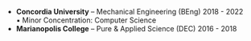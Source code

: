<ul>
  <li>
    <strong>Concordia University</strong> – Mechanical Engineering (BEng) 2018 - 2022<br>
    ▪ Minor Concentration: Computer Science
  </li>
  <li>
    <strong>Marianopolis College</strong> – Pure & Applied Science (DEC) 2016 - 2018
  </li>
</ul>
